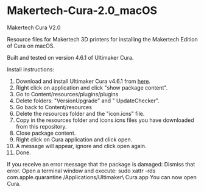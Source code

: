 # Makertech-Cura-2.0_macOS

Makertech Cura V2.0

Resource files for Makertech 3D printers for installing the Makertech Edition of Cura on macOS.

Built and tested on version 4.6.1 of Ultimaker Cura.

Install instructions:
1. Download and install Ultimaker Cura v4.6.1 from [here](https://github.com/Ultimaker/Cura/releases/tag/4.6.1).
2. Right click on application and click "show package content".
3. Go to Content/resources/plugins/plugins
4. Delete folders: "VersionUpgrade" and " UpdateChecker".
5. Go back to Content/resources
6. Delete the resources folder and the "icon.icns" file.
7. Copy in the resources folder and icons.icns files you have downloaded from this repository.
8. Close package content.
9. Right click on Cura application and click open.
10. A message will appear, ignore and click open again.
11. Done.

If you receive an error message that the package is damaged:
Dismiss that error.
Open a terminal window and execute:
sudo xattr -rds com.apple.quarantine /Applications/Ultimaker\ Cura.app
You can now open Cura.
